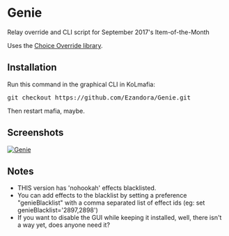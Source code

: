 Genie
=====
Relay override and CLI script for September 2017's Item-of-the-Month

Uses the [Choice Override library](https://github.com/Ezandora/Choice-Override).

Installation
----------------
Run this command in the graphical CLI in KoLmafia:
<pre>
git checkout https://github.com/Ezandora/Genie.git
</pre>
Then restart mafia, maybe.

Screenshots
----------------
[![Genie](https://raw.github.com/Ezandora/Genie/master/images/genie2.99999repeating.png)](https://raw.github.com/Ezandora/Genie/master/images/genie2.99999repeating.png)

Notes
----------------
* THIS version has 'nohookah' effects blacklisted.
* You can add effects to the blacklist by setting a preference "genieBlacklist" with a comma separated list of effect ids \(eg: set genieBlacklist='2897,2898'\)
* If you want to disable the GUI while keeping it installed, well, there isn't a way yet, does anyone need it?
